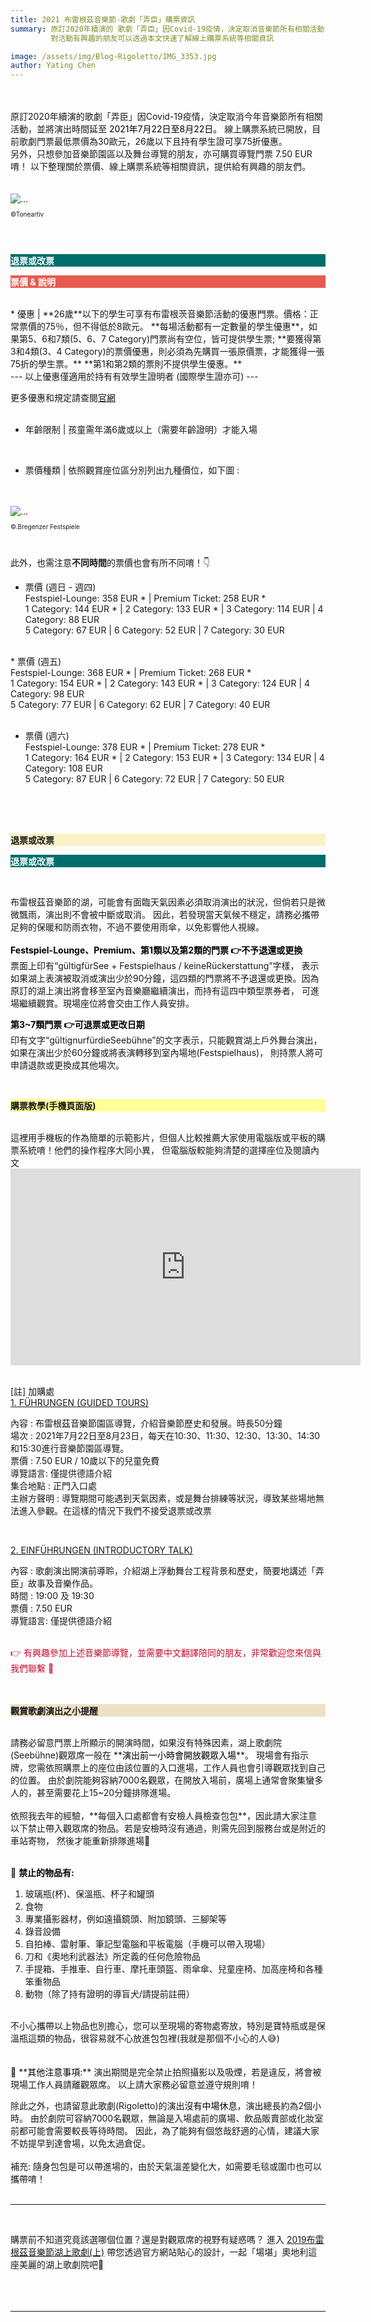 ```yaml
---
title: 2021 布雷根茲音樂節-歌劇「弄臣」購票資訊
summary: 原訂2020年續演的 歌劇「弄臣」因Covid-19疫情，決定取消音樂節所有相關活動，並將演出時間延至2021年夏天。
         對活動有興趣的朋友可以透過本文快速了解線上購票系統等相關資訊

image: /assets/img/Blog-Rigoletto/IMG_3353.jpg
author: Yating Chen
---
```

<br>
<br>
原訂2020年續演的歌劇「弄臣」因Covid-19疫情，決定取消今年音樂節所有相關活動，並將演出時間延至 <font color="black">2021年7月22日至8月22日。</font>
線上購票系統已開放，目前歌劇門票最低票價為30歐元，26歲以下且持有學生證可享75折優惠。<br>
另外，只想參加音樂節園區以及舞台導覽的朋友，亦可購買導覽門票 7.50 EUR唷！
以下整理關於票價、線上購票系統等相關資訊，提供給有興趣的朋友們。<br>


<br>
<br>
<img src="/assets/img/Blog-Rigoletto/rigoletto-tickt.jpg" class="img-fluid rounded" alt="...">
<p style="font-size: 10px">©Toneartiv</p>
<br>
<br>
<p style="font-weight: bold;background-color: #006E6D; color: white" class="p-2"> 退票或改票 </p>

<p style="font-weight: bold;background-color:  #e75b4e;color: white" class="p-2"> 票價 & 說明</p>
<br>
* 優惠 | **26歲**以下的學生可享有布雷根茨音樂節活動的優惠門票。價格：正常票價的75％，但不得低於8歐元。
**每場活動都有一定數量的學生優惠**，如果第5、6和7類(5、6、7 Category)門票尚有空位，皆可提供學生票;
**要獲得第3和4類(3、4 Category)的票價優惠，則必須為先購買一張原價票，才能獲得一張75折的學生票。**
**第1和第2類的票則不提供學生優惠。**<br>
--- 以上優惠僅適用於持有有效學生證明者 (國際學生證亦可) --- 
<br>

更多優惠和規定請查閱[官網](https://bregenzerfestspiele.com/de/node/1313)
<br>
<br>
* 年齡限制 | 孩童需年滿6歲或以上（需要年齡證明）才能入場 <br>
<br>

* 票價種類 | 依照觀賞座位區分別列出九種價位，如下圖 :
<br>
<br>

<img src="/assets/img/Blog-Rigoletto/sitzplan.png" class="img-fluid rounded" alt="...">
<p style="font-size: 10px">©.Bregenzer Festspiele </p>
<br>

此外，也需注意**不同時間**的票價也會有所不同唷！👇<br>


* 票價 (週日 - 週四)<br>
Festspiel-Lounge: 358 EUR * | Premium Ticket: 258 EUR * <br>
1 Category: 144 EUR * | 2 Category: 133 EUR * | 3 Category: 114 EUR | 4 Category: 88 EUR <br>
5 Category: 67 EUR | ​6 Category: 52 EUR | 7 Category: 30 EUR<br>
<br>
* 票價 (週五)<br>
Festspiel-Lounge: 368 EUR * | Premium Ticket: 268 EUR * <br>
1 Category: 154 EUR * | 2 Category: 143 EUR * | 3 Category: 124 EUR | 4 Category: 98 EUR <br>
5 Category: 77 EUR | ​6 Category: 62 EUR | 7 Category: 40 EUR<br>
<br>

* 票價 (週六)<br>
Festspiel-Lounge: 378 EUR * | Premium Ticket: 278 EUR * <br>
1 Category: 164 EUR * | 2 Category: 153 EUR * | 3 Category: 134 EUR | 4 Category: 108 EUR <br>
5 Category: 87 EUR | ​6 Category: 72 EUR | 7 Category: 50 EUR<br>
<br>
<br>
<br> 
<p style="font-weight: bold;background-color: #fbf1c7;" class="p-2"> 退票或改票 </p>
<p style="font-weight: bold;background-color: #006E6D; color: white" class="p-2"> 退票或改票 </p>

<br>

布雷根茲音樂節的湖，可能會有面臨天氣因素必須取消演出的狀況，但倘若只是微微飄雨，演出則不會被中斷或取消。
因此，若發現當天氣候不穩定，請務必攜帶足夠的保暖和防雨衣物，不過不要使用雨傘，以免影響他人視線。<br>
<br>
**<font color="black">Festspiel-Lounge、Premium、第1類以及第2類的門票 👉不予退還或更換</font>**
<br>
票面上印有“gültigfürSee + Festspielhaus / keineRückerstattung”字樣，
表示如果湖上表演被取消或演出少於90分鐘，這四類的門票將不予退還或更換。因為原訂的湖上演出將會移至室內音樂廳繼續演出，而持有這四中類型票券者，
可進場繼續觀賞。現場座位將會交由工作人員安排。


**<font color="black">第3~7類門票 👉可退票或更改日期</font>** <br>
印有文字“gültignurfürdieSeebühne”的文字表示，只能觀賞湖上戶外舞台演出，如果在演出少於60分鐘或將表演轉移到室內場地(Festspielhaus)，
則持票人將可申請退款或更換成其他場次。

<br>

<p style="font-weight: bold;background-color: #ffff99;" class="p-2"> 購票教學(手機頁面版)</p>

<br>
這裡用手機板的作為簡單的示範影片，但個人比較推薦大家使用電腦版或平板的購票系統唷！他們的操作程序大同小異，
但電腦版較能夠清楚的選擇座位及閱讀內文<br>



<iframe width="560" height="315" src="https://www.youtube.com/embed/nALtrijSWlM" frameborder="0" allow="accelerometer; autoplay; encrypted-media; gyroscope; picture-in-picture" allowfullscreen></iframe>
<br>

<br>

[註] 加購處
<br>
[1. FÜHRUNGEN (GUIDED TOURS)](https://bregenzerfestspiele.com/en/experience/guided-tours) <br>

內容 : 布雷根茲音樂節園區導覽，介紹音樂節歷史和發展。時長50分鐘<br>
場次 : 2021年7月22日至8月23日，每天在10:30、11:30、12:30、13:30、14:30和15:30進行音樂節園區導覽。<br>
票價 : 7.50 EUR / 10歲以下的兒童免費<br>
導覽語言: 僅提供德語介紹<br>
集合地點 : 正門入口處<br>
主辦方聲明 : 導覽期間可能遇到天氣因素，或是舞台排練等狀況，導致某些場地無法進入參觀。在這樣的情況下我們不接受退票或改票<br>

<br>

[2. EINFÜHRUNGEN (INTRODUCTORY TALK)](https://bregenzerfestspiele.com/en/visit/introductory-talk) <br>

內容 : 歌劇演出開演前導聆，介紹湖上浮動舞台工程背景和歷史，簡要地講述「弄臣」故事及音樂作品。<br>
時間 : 19:00 及 19:30<br>
票價 : 7.50 EUR <br>
導覽語言: 僅提供德語介紹<br>

<br>
<div style="color: #c50a2b">👉 有興趣參加上述音樂節導覽，並需要中文翻譯陪同的朋友，非常歡迎您來信與我們聯繫 🙋</div>
<br>
<br>
<p style="font-weight: bold;background-color: #eee2c5;" class="p-2"> 觀賞歌劇演出之小提醒 </p>

<br>
請務必留意門票上所顯示的開演時間，如果沒有特殊因素，湖上歌劇院(Seebühne)觀眾席一般在 **<font color="black">演出前一小時會開放觀眾入場</font>**。
現場會有指示牌，您需依照購票上的座位由該位置的入口進場，工作人員也會引導觀眾找到自己的位置。
由於劇院能夠容納7000名觀眾，在開放入場前，廣場上通常會聚集蠻多人的，甚至需要花上15~20分鐘排隊進場。<br>
<br>
依照我去年的經驗，**每個入口處都會有安檢人員檢查包包**，因此請大家注意以下禁止帶入觀眾席的物品。若是安檢時沒有通過，則需先回到服務台或是附近的車站寄物，
然後才能重新排隊進場💬 
<br>
<br>

📢 **<font color="black">禁止的物品有:</font>**
<br>
1) 玻璃瓶(杯)、保溫瓶、杯子和罐頭<br>
2) 食物<br>
3) 專業攝影器材，例如遠攝鏡頭、附加鏡頭、三腳架等<br>
4) 錄音設備<br>
5) 自拍棒、雷射筆、筆記型電腦和平板電腦（手機可以帶入現場）<br>
6) 刀和《奧地利武器法》所定義的任何危險物品<br>
7) 手提箱、手推車、自行車、摩托車頭盔、雨傘傘、兒童座椅、加高座椅和各種笨重物品<br>
8) 動物（除了持有證明的導盲犬/請提前註冊）<br>
<br>
不小心攜帶以上物品也別擔心，您可以至現場的寄物處寄放，特別是寶特瓶或是保溫瓶這類的物品，很容易就不心放進包包裡(我就是那個不小心的人😅)
<br>
<br>
<br>
📢 **<font color="black">其他注意事項:</font>**
演出期間是完全禁止拍照攝影以及吸煙，若是違反，將會被現場工作人員請離觀眾席。
以上請大家務必留意並遵守規則唷！<br>

除此之外，也請留意此歌劇(Rigoletto)的演出<font color="black">沒有中場休息</font>，演出總長約為2個小時。
由於劇院可容納7000名觀眾，無論是入場處前的廣場、飲品販賣部或化妝室前都可能會需要較長等待時間。
因此，為了能夠有個悠哉舒適的心情，建議大家不妨提早到達會場，以免太過倉促。
<br>
<br>
補充: 隨身包包是可以帶進場的，由於天氣溫差變化大，如需要毛毯或圍巾也可以攜帶唷！
<br>
<br>
<hr>
<br>

購票前不知道究竟該選哪個位置？還是對觀眾席的視野有疑惑嗎？
進入 [2019布雷根茲音樂節湖上歌劇(上)](https://toneartiv.com/2020/04/15/rigoletto-stag) 
帶您透過官方網站貼心的設計，一起「場堪」奧地利這座美麗的湖上歌劇院吧🌟
<br>
<br>
<br>
<br>
<hr>


